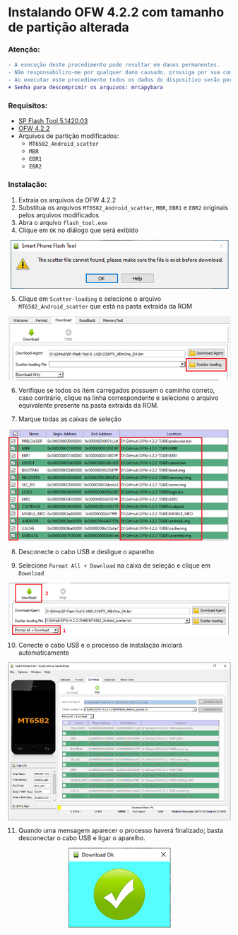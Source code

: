 
# Instalando OFW 4.2.2 com tamanho de partição alterada

### Atenção:
```diff
- A execução deste procedimento pode resultar em danos permanentes. 
- Não responsabilizo-me por qualquer dano causado, prossiga por sua conta e risco.
- Ao executar este procedimento todos os dados do dispositivo serão perdidos.
+ Senha para descomprimir os arquivos: mrcapybara
```
### Requisitos:

- <a href="">SP Flash Tool 5.1420.03</a>
- <a href="">OFW 4.2.2</a>
- Arquivos de partição modificados:
  - ```MT6582_Android_scatter```
  - ```MBR```
  - ```EBR1```
  - ```EBR2```

### Instalação:

1. Extraia os arquivos da OFW 4.2.2
2. Substitua os arquivos ```MT6582_Android_scatter```, ```MBR```, ```EBR1``` e ```EBR2``` originais pelos arquivos modificados
3. Abra o arquivo ```flash_tool.exe```
4. Clique em ```OK``` no diálogo que será exibido

<p align="center"><img align="center" src="/Imagens/SPFT-01.PNG"/></p>

5. Clique em ```Scatter-loading``` e selecione o arquivo ```MT6582_Android_scatter``` que está na pasta extraída da ROM

<p align="center"><img align="center" src="/Imagens/SPFT-02.PNG"/></p>

6. Verifique se todos os item carregados possuem o caminho correto, caso contrário, clique na linha correspondente e selecione o arquivo equivalente presente na pasta extraída da ROM.

7. Marque todas as caixas de seleção

<p align="center"><img align="center" src="/Imagens/MODSPFT-01.PNG"/></p>

8. Desconecte o cabo USB e desligue o aparelho

9. Selecione ```Format All + Download``` na caixa de seleção e clique em ```Download```

<p align="center"><img align="center" src="/Imagens/SPFT-04.PNG"/></p>

10. Conecte o cabo USB e o processo de instalação iniciará automaticamente

<p align="center"><img align="center" width="700" src="/Imagens/MODSPFT-02.PNG"/></p>

11. Quando uma mensagem aparecer o processo haverá finalizado; basta desconectar o cabo USB e ligar o aparelho. 

<p align="center"><img align="center" src="/Imagens/SPFT-06.PNG"/></p>
